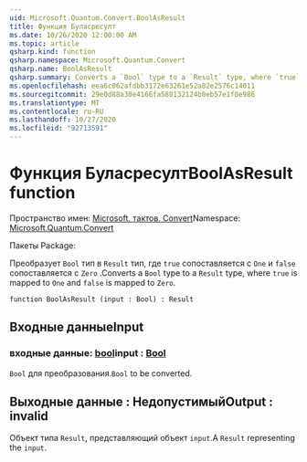 ```yaml
---
uid: Microsoft.Quantum.Convert.BoolAsResult
title: Функция Буласресулт
ms.date: 10/26/2020 12:00:00 AM
ms.topic: article
qsharp.kind: function
qsharp.namespace: Microsoft.Quantum.Convert
qsharp.name: BoolAsResult
qsharp.summary: Converts a `Bool` type to a `Result` type, where `true` is mapped to `One` and `false` is mapped to `Zero`.
ms.openlocfilehash: eea6c062afdbb3172e63261e52a82e2576c14011
ms.sourcegitcommit: 29e0d88a30e4166fa580132124b0eb57e1f0e986
ms.translationtype: MT
ms.contentlocale: ru-RU
ms.lasthandoff: 10/27/2020
ms.locfileid: "92713591"
---
```

# <a name="boolasresult-function"></a><span data-ttu-id="27ffd-102">Функция Буласресулт</span><span class="sxs-lookup"><span data-stu-id="27ffd-102">BoolAsResult function</span></span>

<span data-ttu-id="27ffd-103">Пространство имен: [Microsoft. тактов. Convert](xref:Microsoft.Quantum.Convert)</span><span class="sxs-lookup"><span data-stu-id="27ffd-103">Namespace: [Microsoft.Quantum.Convert](xref:Microsoft.Quantum.Convert)</span></span>

<span data-ttu-id="27ffd-104">Пакеты [](https://nuget.org/packages/)</span><span class="sxs-lookup"><span data-stu-id="27ffd-104">Package: [](https://nuget.org/packages/)</span></span>


<span data-ttu-id="27ffd-105">Преобразует `Bool` тип в `Result` тип, где `true` сопоставляется с `One` и `false` сопоставляется с `Zero` .</span><span class="sxs-lookup"><span data-stu-id="27ffd-105">Converts a `Bool` type to a `Result` type, where `true` is mapped to `One` and `false` is mapped to `Zero`.</span></span>

```qsharp
function BoolAsResult (input : Bool) : Result
```


## <a name="input"></a><span data-ttu-id="27ffd-106">Входные данные</span><span class="sxs-lookup"><span data-stu-id="27ffd-106">Input</span></span>

### <a name="input--bool"></a><span data-ttu-id="27ffd-107">входные данные: [bool](xref:microsoft.quantum.lang-ref.bool)</span><span class="sxs-lookup"><span data-stu-id="27ffd-107">input : [Bool](xref:microsoft.quantum.lang-ref.bool)</span></span>

<span data-ttu-id="27ffd-108">`Bool` для преобразования.</span><span class="sxs-lookup"><span data-stu-id="27ffd-108">`Bool` to be converted.</span></span>



## <a name="output--__invalidresult__"></a><span data-ttu-id="27ffd-109">Выходные данные __: <Result> Недопустимый__</span><span class="sxs-lookup"><span data-stu-id="27ffd-109">Output : __invalid<Result>__</span></span>

<span data-ttu-id="27ffd-110">Объект типа `Result`, представляющий объект `input`.</span><span class="sxs-lookup"><span data-stu-id="27ffd-110">A `Result` representing the `input`.</span></span>